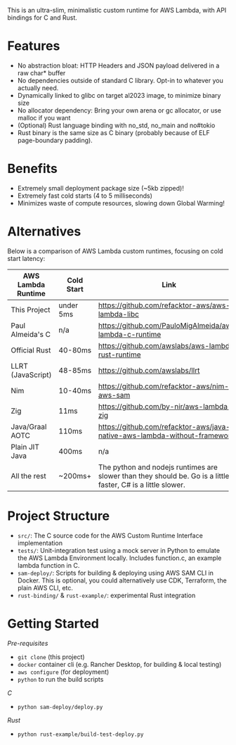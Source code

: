 This is an ultra-slim, minimalistic custom runtime for AWS Lambda, with API bindings for C and Rust.

# Features
- No abstraction bloat: HTTP Headers and JSON payload delivered in a raw char* buffer
- No dependencies outside of standard C library. Opt-in to whatever you actually need.
- Dynamically linked to glibc on target al2023 image, to minimize binary size
- No allocator dependency: Bring your own arena or gc allocator, or use malloc if you want
- (Optional) Rust language binding with no_std, no_main and no#tokio
- Rust binary is the same size as C binary (probably because of ELF page-boundary padding).

# Benefits
- Extremely small deployment package size (~5kb zipped)!
- Extremely fast cold starts (4 to 5 milliseconds)
- Minimizes waste of compute resources, slowing down Global Warming!

# Alternatives

Below is a comparison of AWS Lambda custom runtimes, focusing on cold start latency:

| AWS Lambda Runtime | Cold Start | Link |
|---------|------------|---------|
| This Project | under 5ms | https://github.com/refacktor-aws/aws-lambda-libc |
| Paul Almeida's C | n/a | https://github.com/PauloMigAlmeida/aws-lambda-c-runtime |
| Official Rust | 40-80ms | https://github.com/awslabs/aws-lambda-rust-runtime |
| LLRT (JavaScript) | 48-85ms | https://github.com/awslabs/llrt |
| Nim | 10-40ms | https://github.com/refacktor-aws/nim-aws-sam |
| Zig | 11ms | https://github.com/by-nir/aws-lambda-zig |
| Java/Graal AOTC | 110ms | https://github.com/refacktor-aws/java-native-aws-lambda-without-frameworks |
| Plain JIT Java | 400ms | n/a |
| All the rest | ~200ms+ | The python and nodejs runtimes are slower than they should be. Go is a little faster, C# is a little slower. |

# Project Structure

- `src/`: The C source code for the AWS Custom Runtime Interface implementation
- `tests/`: Unit-integration test using a mock server in Python to emulate the AWS Lambda Environment locally. Includes function.c, an example lambda function in C.
- `sam-deploy/`: Scripts for building & deploying using AWS SAM CLI in Docker. This is optional, you could alternatively use CDK, Terraform, the plain AWS CLI, etc.
- `rust-binding/` & `rust-example/`: experimental Rust integration

# Getting Started

*Pre-requisites*

- `git clone` (this project) 
- `docker` container cli (e.g. Rancher Desktop, for building & local testing)
- `aws configure` (for deployment)
- `python` to run the build scripts

*C*

- `python sam-deploy/deploy.py`

*Rust*
- `python rust-example/build-test-deploy.py`
